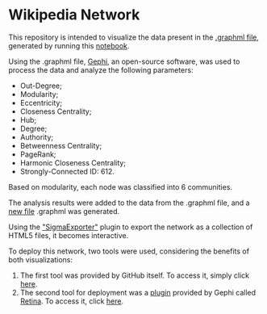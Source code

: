 # Wikipedia Network

This repository is intended to visualize the data present in the [.graphml file](https://github.com/AugustoOliveira099/Wikipedia_Network_View/cna.graphml), generated by running this [notebook](https://github.com/AugustoOliveira099/Data-Structure-II/Wikipedia_Network_Construction_and_Analisys).

Using the .graphml file, [Gephi](https://gephi.org/), an open-source software, was used to process the data and analyze the following parameters:

- Out-Degree;
- Modularity;
- Eccentricity;
- Closeness Centrality;
- Hub;
- Degree;
- Authority;
- Betweenness Centrality;
- PageRank;
- Harmonic Closeness Centrality;
- Strongly-Connected ID: 612.

Based on modularity, each node was classified into 6 communities.

The analysis results were added to the data from the .graphml file, and a [new file](https://github.com/AugustoOliveira099/Wikipedia_Network_View/final_graph.graphml) .graphml was generated.

Using the ["SigmaExporter"](https://github.com/oxfordinternetinstitute/gephi-plugins/tree/sigmaexporter-plugin) plugin to export the network as a collection of HTML5 files, it becomes interactive.

To deploy this network, two tools were used, considering the benefits of both visualizations:

1. The first tool was provided by GitHub itself. To access it, simply click [here](https://AugustoOliveira099.github.io/wikipedia_network).
2. The second tool for deployment was a [plugin](https://gephi.org/plugins/#/plugin/web-publish-plugin) provided by Gephi called [Retina](https://ouestware.gitlab.io/retina/beta). To access it, click [here](https://ouestware.gitlab.io/retina/beta/#/graph/?url=https%3A%2F%2Fgist.githubusercontent.com%2FAugustoOliveira099%2Fdd447dec82f77c20d5ad703a076fb031%2Fraw%2F91537e2cc64a0a6d429e00f3f010a56faa74b290%2Ffinal_graph.graphml&r=d&sa[]=s&sa[]=r&ca[]=i-s&ca[]=o-s&ca[]=d-s&ca[]=e-s&ca[]=c-s&ca[]=ha-s&ca[]=b-s&ca[]=p-s&ca[]=m-s&ca[]=a-s&ca[]=hu-s).
